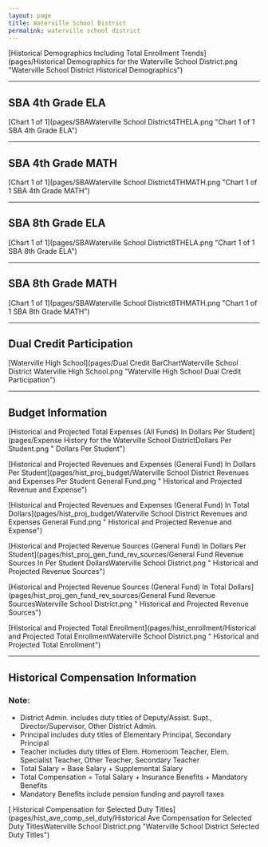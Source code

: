 ```yaml
---
layout: page
title: Waterville School District
permalink: waterville school district
---
```



[Historical Demographics Including Total Enrollment Trends](pages/Historical Demographics for the Waterville School District.png "Waterville School District Historical Demographics")

___

## SBA 4th Grade ELA

[Chart 1 of 1](pages/SBAWaterville School District4THELA.png "Chart 1 of 1 SBA 4th Grade ELA")


___

## SBA 4th Grade MATH

[Chart 1 of 1](pages/SBAWaterville School District4THMATH.png "Chart 1 of 1 SBA 4th Grade MATH")


___

## SBA 8th Grade ELA

[Chart 1 of 1](pages/SBAWaterville School District8THELA.png "Chart 1 of 1 SBA 8th Grade ELA")


___

## SBA 8th Grade MATH

[Chart 1 of 1](pages/SBAWaterville School District8THMATH.png "Chart 1 of 1 SBA 8th Grade MATH")


___

## Dual Credit Participation

[Waterville High School](pages/Dual Credit BarChartWaterville School District Waterville High School.png "Waterville High School Dual Credit Participation")


___

## Budget Information

[Historical and Projected Total Expenses (All Funds) In Dollars Per Student](pages/Expense History for the Waterville School DistrictDollars Per Student.png " Dollars Per Student")

[Historical and Projected Revenues and Expenses (General Fund) In Dollars Per Student](pages/hist_proj_budget/Waterville School District Revenues and Expenses Per Student General Fund.png " Historical and Projected Revenue and Expense")

[Historical and Projected Revenues and Expenses (General Fund) In Total Dollars](pages/hist_proj_budget/Waterville School District Revenues and Expenses General Fund.png " Historical and Projected Revenue and Expense")

[Historical and Projected Revenue Sources (General Fund) In Dollars Per Student](pages/hist_proj_gen_fund_rev_sources/General Fund Revenue Sources In Per Student DollarsWaterville School District.png " Historical and Projected Revenue Sources")

[Historical and Projected Revenue Sources (General Fund) In Total Dollars](pages/hist_proj_gen_fund_rev_sources/General Fund Revenue SourcesWaterville School District.png " Historical and Projected Revenue Sources")

[Historical and Projected Total Enrollment](pages/hist_enrollment/Historical and Projected Total EnrollmentWaterville School District.png " Historical and Projected Total Enrollment")


___

## Historical Compensation Information
### Note:
- District Admin. includes duty titles of Deputy/Assist. Supt., Director/Supervisor, Other District Admin.
- Principal includes duty titles of Elementary Principal, Secondary Principal
- Teacher includes duty titles of Elem. Homeroom Teacher, Elem. Specialist Teacher, Other Teacher, Secondary Teacher
- Total Salary = Base Salary + Supplemental Salary
- Total Compensation = Total Salary + Insurance Benefits + Mandatory Benefits
- Mandatory Benefits include pension funding and payroll taxes

[ Historical Compensation for Selected Duty Titles](pages/hist_ave_comp_sel_duty/Historical Ave Compensation for Selected Duty TitlesWaterville School District.png "Waterville School District Selected Duty Titles")

